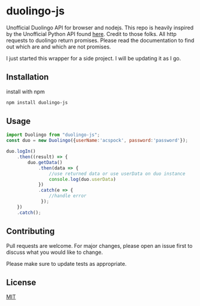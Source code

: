 # duolingo-js
Unofficial Duolingo API for browser and nodejs. This repo is heavily inspired by the Unofficial Python API found [here](https://github.com/KartikTalwar/Duolingo). Credit to those folks. All http requests to duolingo return promises. Please read the documentation to find out which are and which are not promises.

I just started this wrapper for a side project. I will be updating it as I go.

## Installation

install with npm

```bash
npm install duolingo-js
```

## Usage

```javascript
import Duolingo from "duolingo-js";
const duo = new Duolingo({userName:'acspock', password:'password'});

duo.logIn()
    .then((result) => {
        duo.getData()
            .then(data => {
                //use returned data or use userData on duo instance
                console.log(duo.userData)
            })
            .catch(e => {
                //handle error
             });
    })
    .catch();
```

## Contributing
Pull requests are welcome. For major changes, please open an issue first to discuss what you would like to change.

Please make sure to update tests as appropriate.

## License
[MIT](https://choosealicense.com/licenses/mit/)
